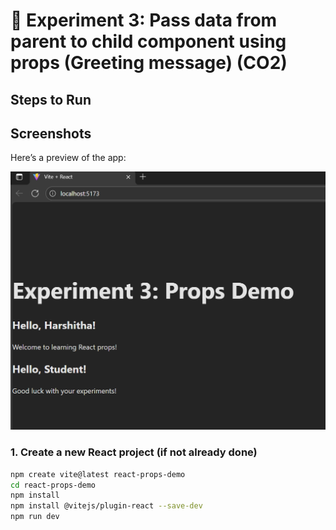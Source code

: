 # 📘 Experiment 3: Pass data from parent to child component using props (Greeting message) (CO2)

## Steps to Run
## Screenshots

Here’s a preview of the app:

![App Screenshot](public/ss1.png)

### 1. Create a new React project (if not already done)
```bash
npm create vite@latest react-props-demo
cd react-props-demo
npm install
npm install @vitejs/plugin-react --save-dev
npm run dev

